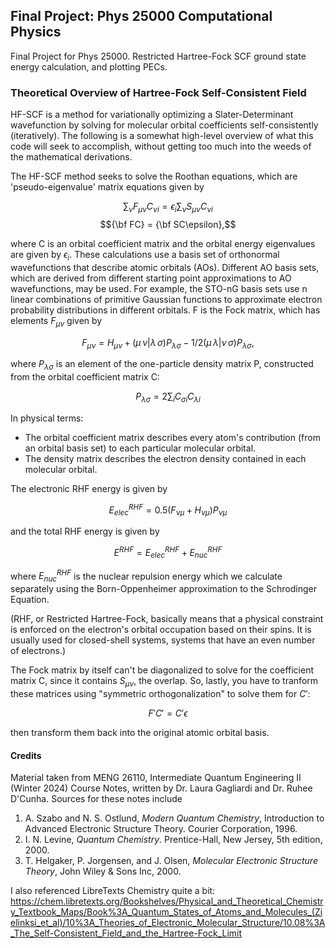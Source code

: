 ## Final Project: Phys 25000 Computational Physics
Final Project for Phys 25000. Restricted Hartree-Fock SCF ground state energy calculation, and plotting PECs. 

### Theoretical Overview of Hartree-Fock Self-Consistent Field
HF-SCF is a method for variationally optimizing a Slater-Determinant wavefunction by solving for molecular orbital coefficients self-consistently (iteratively). The following is a somewhat high-level overview of what this code will seek to accomplish, without getting too much into the weeds of the mathematical derivations. 

The HF-SCF method seeks to solve the Roothan equations, which are 'pseudo-eigenvalue' matrix equations given by

$$\sum_{\nu} F_{\mu\nu}C_{\nu i} = \epsilon_i\sum_{\nu}S_{\mu\nu}C_{\nu i}$$
$${\bf FC} = {\bf SC\epsilon},$$

where C is an orbital coefficient matrix and the orbital energy eigenvalues are given by $\epsilon_i$. These calculations use a basis set of orthonormal wavefunctions that describe atomic orbitals (AOs). Different AO basis sets, which are derived from different starting point approximations to AO wavefunctions, may be used. For example, the STO-nG basis sets use n linear combinations of primitive Gaussian functions to approximate electron probability distributions in different orbitals. F is the Fock matrix, which has elements $F_{\mu\nu}$ given by 

$$F_{\mu\nu} = H_{\mu\nu} + (\mu\,\nu\left|\lambda\,\sigma)P_{\lambda\sigma} - 1/2(\mu\,\lambda\right|\nu\,\sigma)P_{\lambda\sigma},$$

where $P_{\lambda\sigma}$ is an element of the one-particle density matrix P, constructed from the orbital coefficient matrix C:

$$P_{\lambda\sigma} = 2 \sum_{i} C_{\sigma i}C_{\lambda i}$$

In physical terms:
- The orbital coefficient matrix describes every atom's contribution (from an orbital basis set) to each particular molecular orbital.
- The density matrix describes the electron density contained in each molecular orbital.

The electronic RHF energy is given by 

$$E_{elec}^{RHF} = 0.5(F_{\nu\mu} +H_{\nu\mu})P_{\nu\mu}$$

and the total RHF energy is given by

$$E^{RHF} = E_{elec}^{RHF} + E_{nuc}^{RHF}$$

where $E^{RHF}_{nuc}$ is the nuclear repulsion energy which we calculate separately using the Born-Oppenheimer approximation to the Schrodinger Equation.

(RHF, or Restricted Hartree-Fock, basically means that a physical constraint is enforced on the electron's orbital occupation based on their spins. It is usually used for closed-shell systems, systems that have an even number of electrons.)

The Fock matrix by itself can't be diagonalized to solve for the coefficient matrix C, since it contains $S_{\mu\nu}$, the overlap. So, lastly, you have to tranform these matrices using "symmetric orthogonalization" to solve them for $C{\prime}$:

$$ F{\prime}C{\prime} = C{\prime} \epsilon $$

then transform them back into the original atomic orbital basis. 

#### Credits
Material taken from MENG 26110, Intermediate Quantum Engineering II (Winter 2024) Course Notes, written by Dr. Laura Gagliardi and Dr. Ruhee D'Cunha. Sources for these notes include
1. A. Szabo and N. S. Ostlund, *Modern Quantum Chemistry*, Introduction to Advanced Electronic Structure Theory. Courier Corporation, 1996.
2. I. N. Levine, *Quantum Chemistry*. Prentice-Hall, New Jersey, 5th edition, 2000.
3. T. Helgaker, P. Jorgensen, and J. Olsen, *Molecular Electronic Structure Theory*, John Wiley & Sons Inc, 2000.

I also referenced LibreTexts Chemistry quite a bit: https://chem.libretexts.org/Bookshelves/Physical_and_Theoretical_Chemistry_Textbook_Maps/Book%3A_Quantum_States_of_Atoms_and_Molecules_(Zielinksi_et_al)/10%3A_Theories_of_Electronic_Molecular_Structure/10.08%3A_The_Self-Consistent_Field_and_the_Hartree-Fock_Limit 

